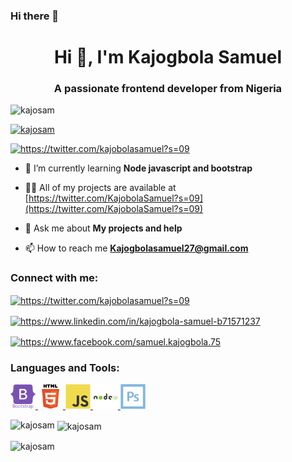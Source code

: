 ### Hi there 👋

<!--
**Kajosam/kajosam** is a ✨ _special_ ✨ repository because its `README.md` (this file) appears on your GitHub profile.

Here are some ideas to get you started:

- 🔭 I’m currently working on ...
- 🌱 I’m currently learning ...
- 👯 I’m looking to collaborate on ...
- 🤔 I’m looking for help with ...
- 💬 Ask me about ...
- 📫 How to reach me: ...
- 😄 Pronouns: ...
- ⚡ Fun fact: ...
-->
<h1 align="center">Hi 👋, I'm Kajogbola Samuel</h1>

<h3 align="center">A passionate frontend developer from Nigeria</h3>

<p align="left"> <img src="https://komarev.com/ghpvc/?username=kajosam&label=Profile%20views&color=0e75b6&style=flat" alt="kajosam" /> </p>

<p align="left"> <a href="https://github.com/ryo-ma/github-profile-trophy"><img src="https://github-profile-trophy.vercel.app/?username=kajosam" alt="kajosam" /></a> </p>

<p align="left"> <a href="https://twitter.com/https://twitter.com/kajobolasamuel?s=09" target="blank"><img src="https://img.shields.io/twitter/follow/https://twitter.com/kajobolasamuel?s=09?logo=twitter&style=for-the-badge" alt="https://twitter.com/kajobolasamuel?s=09" /></a> </p>

- 🌱 I’m currently learning **Node javascript and bootstrap**

- 👨‍💻 All of my projects are available at [https://twitter.com/KajobolaSamuel?s=09](https://twitter.com/KajobolaSamuel?s=09)

- 💬 Ask me about **My projects and help**

- 📫 How to reach me **Kajogbolasamuel27@gmail.com**

<h3 align="left">Connect with me:</h3>

<p align="left">

<a href="https://twitter.com/https://twitter.com/kajobolasamuel?s=09" target="blank"><img align="center" src="https://raw.githubusercontent.com/rahuldkjain/github-profile-readme-generator/master/src/images/icons/Social/twitter.svg" alt="https://twitter.com/kajobolasamuel?s=09" height="30" width="40" /></a>

<a href="https://linkedin.com/in/https://www.linkedin.com/in/kajogbola-samuel-b71571237" target="blank"><img align="center" src="https://raw.githubusercontent.com/rahuldkjain/github-profile-readme-generator/master/src/images/icons/Social/linked-in-alt.svg" alt="https://www.linkedin.com/in/kajogbola-samuel-b71571237" height="30" width="40" /></a>

<a href="https://fb.com/https://www.facebook.com/samuel.kajogbola.75" target="blank"><img align="center" src="https://raw.githubusercontent.com/rahuldkjain/github-profile-readme-generator/master/src/images/icons/Social/facebook.svg" alt="https://www.facebook.com/samuel.kajogbola.75" height="30" width="40" /></a>

</p>

<h3 align="left">Languages and Tools:</h3>

<p align="left"> <a href="https://getbootstrap.com" target="_blank" rel="noreferrer"> <img src="https://raw.githubusercontent.com/devicons/devicon/master/icons/bootstrap/bootstrap-plain-wordmark.svg" alt="bootstrap" width="40" height="40"/> </a> <a href="https://www.w3.org/html/" target="_blank" rel="noreferrer"> <img src="https://raw.githubusercontent.com/devicons/devicon/master/icons/html5/html5-original-wordmark.svg" alt="html5" width="40" height="40"/> </a> <a href="https://developer.mozilla.org/en-US/docs/Web/JavaScript" target="_blank" rel="noreferrer"> <img src="https://raw.githubusercontent.com/devicons/devicon/master/icons/javascript/javascript-original.svg" alt="javascript" width="40" height="40"/> </a> <a href="https://nodejs.org" target="_blank" rel="noreferrer"> <img src="https://raw.githubusercontent.com/devicons/devicon/master/icons/nodejs/nodejs-original-wordmark.svg" alt="nodejs" width="40" height="40"/> </a> <a href="https://www.photoshop.com/en" target="_blank" rel="noreferrer"> <img src="https://raw.githubusercontent.com/devicons/devicon/master/icons/photoshop/photoshop-line.svg" alt="photoshop" width="40" height="40"/> </a> </p>

<p><img align="left" src="https://github-readme-stats.vercel.app/api/top-langs?username=kajosam&show_icons=true&locale=en&layout=compact" alt="kajosam" /></p>

<p>&nbsp;<img align="center" src="https://github-readme-stats.vercel.app/api?username=kajosam&show_icons=true&locale=en" alt="kajosam" /></p>

<p><img align="center" src="https://github-readme-streak-stats.herokuapp.com/?user=kajosam&" alt="kajosam" /></p>

